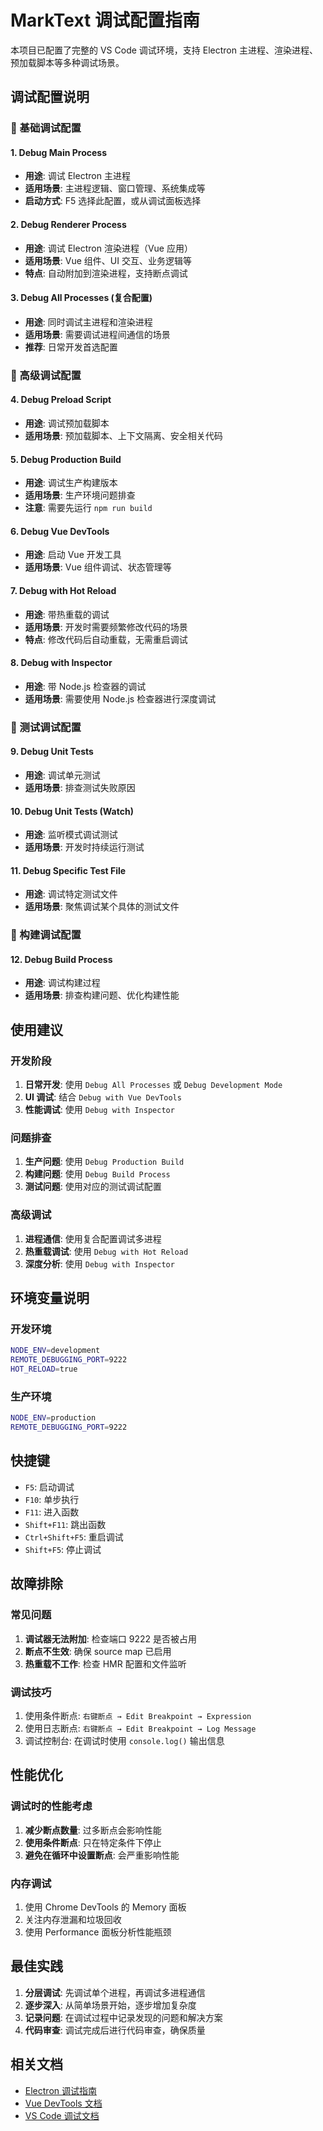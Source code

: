 # MarkText 调试配置指南

本项目已配置了完整的 VS Code 调试环境，支持 Electron 主进程、渲染进程、预加载脚本等多种调试场景。

## 调试配置说明

### 🔧 基础调试配置

#### 1. Debug Main Process
- **用途**: 调试 Electron 主进程
- **适用场景**: 主进程逻辑、窗口管理、系统集成等
- **启动方式**: F5 选择此配置，或从调试面板选择

#### 2. Debug Renderer Process
- **用途**: 调试 Electron 渲染进程（Vue 应用）
- **适用场景**: Vue 组件、UI 交互、业务逻辑等
- **特点**: 自动附加到渲染进程，支持断点调试

#### 3. Debug All Processes (复合配置)
- **用途**: 同时调试主进程和渲染进程
- **适用场景**: 需要调试进程间通信的场景
- **推荐**: 日常开发首选配置

### 🚀 高级调试配置

#### 4. Debug Preload Script
- **用途**: 调试预加载脚本
- **适用场景**: 预加载脚本、上下文隔离、安全相关代码

#### 5. Debug Production Build
- **用途**: 调试生产构建版本
- **适用场景**: 生产环境问题排查
- **注意**: 需要先运行 `npm run build`

#### 6. Debug Vue DevTools
- **用途**: 启动 Vue 开发工具
- **适用场景**: Vue 组件调试、状态管理等

#### 7. Debug with Hot Reload
- **用途**: 带热重载的调试
- **适用场景**: 开发时需要频繁修改代码的场景
- **特点**: 修改代码后自动重载，无需重启调试

#### 8. Debug with Inspector
- **用途**: 带 Node.js 检查器的调试
- **适用场景**: 需要使用 Node.js 检查器进行深度调试

### 🧪 测试调试配置

#### 9. Debug Unit Tests
- **用途**: 调试单元测试
- **适用场景**: 排查测试失败原因

#### 10. Debug Unit Tests (Watch)
- **用途**: 监听模式调试测试
- **适用场景**: 开发时持续运行测试

#### 11. Debug Specific Test File
- **用途**: 调试特定测试文件
- **适用场景**: 聚焦调试某个具体的测试文件

### 🔨 构建调试配置

#### 12. Debug Build Process
- **用途**: 调试构建过程
- **适用场景**: 排查构建问题、优化构建性能

## 使用建议

### 开发阶段
1. **日常开发**: 使用 `Debug All Processes` 或 `Debug Development Mode`
2. **UI 调试**: 结合 `Debug with Vue DevTools`
3. **性能调试**: 使用 `Debug with Inspector`

### 问题排查
1. **生产问题**: 使用 `Debug Production Build`
2. **构建问题**: 使用 `Debug Build Process`
3. **测试问题**: 使用对应的测试调试配置

### 高级调试
1. **进程通信**: 使用复合配置调试多进程
2. **热重载调试**: 使用 `Debug with Hot Reload`
3. **深度分析**: 使用 `Debug with Inspector`

## 环境变量说明

### 开发环境
```bash
NODE_ENV=development
REMOTE_DEBUGGING_PORT=9222
HOT_RELOAD=true
```

### 生产环境
```bash
NODE_ENV=production
REMOTE_DEBUGGING_PORT=9222
```

## 快捷键

- `F5`: 启动调试
- `F10`: 单步执行
- `F11`: 进入函数
- `Shift+F11`: 跳出函数
- `Ctrl+Shift+F5`: 重启调试
- `Shift+F5`: 停止调试

## 故障排除

### 常见问题
1. **调试器无法附加**: 检查端口 9222 是否被占用
2. **断点不生效**: 确保 source map 已启用
3. **热重载不工作**: 检查 HMR 配置和文件监听

### 调试技巧
1. 使用条件断点: `右键断点 → Edit Breakpoint → Expression`
2. 使用日志断点: `右键断点 → Edit Breakpoint → Log Message`
3. 调试控制台: 在调试时使用 `console.log()` 输出信息

## 性能优化

### 调试时的性能考虑
1. **减少断点数量**: 过多断点会影响性能
2. **使用条件断点**: 只在特定条件下停止
3. **避免在循环中设置断点**: 会严重影响性能

### 内存调试
1. 使用 Chrome DevTools 的 Memory 面板
2. 关注内存泄漏和垃圾回收
3. 使用 Performance 面板分析性能瓶颈

## 最佳实践

1. **分层调试**: 先调试单个进程，再调试多进程通信
2. **逐步深入**: 从简单场景开始，逐步增加复杂度
3. **记录问题**: 在调试过程中记录发现的问题和解决方案
4. **代码审查**: 调试完成后进行代码审查，确保质量

## 相关文档

- [Electron 调试指南](https://www.electronjs.org/docs/latest/tutorial/debugging-main-process)
- [Vue DevTools 文档](https://devtools.vuejs.org/)
- [VS Code 调试文档](https://code.visualstudio.com/docs/editor/debugging)
